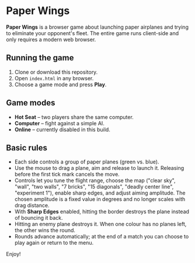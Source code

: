 # Paper Wings

**Paper Wings** is a browser game about launching paper airplanes and trying to eliminate your opponent's fleet. The entire game runs client-side and only requires a modern web browser.

## Running the game

1. Clone or download this repository.
2. Open `index.html` in any browser.
3. Choose a game mode and press **Play**.

## Game modes

- **Hot Seat** – two players share the same computer.
- **Computer** – fight against a simple AI.
- **Online** – currently disabled in this build.

## Basic rules

- Each side controls a group of paper planes (green vs. blue).
- Use the mouse to drag a plane, aim and release to launch it. Releasing before the first tick mark cancels the move.
 - Controls let you tune the flight range, choose the map ("clear sky", "wall", "two walls", "7 bricks", "15 diagonals", "deadly center line", "experiment 1"), enable sharp edges, and adjust aiming amplitude. The chosen amplitude is a fixed value in degrees and no longer scales with drag distance.
- With **Sharp Edges** enabled, hitting the border destroys the plane instead of bouncing it back.
- Hitting an enemy plane destroys it. When one colour has no planes left, the other wins the round.
- Rounds advance automatically; at the end of a match you can choose to play again or return to the menu.

Enjoy!
